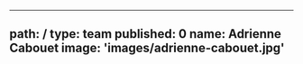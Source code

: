 ---
path: /
type: team
published: 0
name: Adrienne Cabouet
image: 'images/adrienne-cabouet.jpg'
------------------------------------
